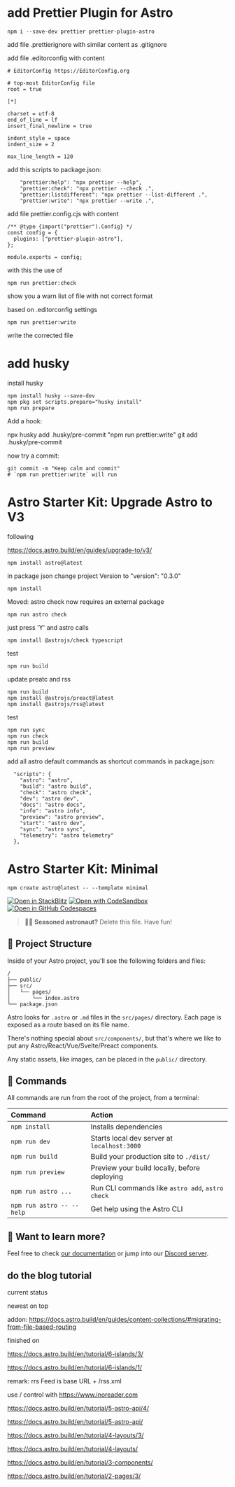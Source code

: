 # add Prettier Plugin for Astro

```
npm i --save-dev prettier prettier-plugin-astro
```

add file .prettierignore with similar content as .gitignore

add file .editorconfig with content

```
# EditorConfig https://EditorConfig.org

# top-most EditorConfig file
root = true

[*]

charset = utf-8
end_of_line = lf
insert_final_newline = true

indent_style = space
indent_size = 2

max_line_length = 120
```

add this scripts to package.json:

```
    "prettier:help": "npx prettier --help",
    "prettier:check": "npx prettier --check .",
    "prettier:listdifferent": "npx prettier --list-different .",
    "prettier:write": "npx prettier --write .",
```

add file prettier.config.cjs with content

```
/** @type {import("prettier").Config} */
const config = {
  plugins: ["prettier-plugin-astro"],
};

module.exports = config;
```

with this the use of

```
npm run prettier:check
```

show you a warn list of file with not correct format

based on .editorconfig settings

```
npm run prettier:write
```

write the corrected file

# add husky

install husky

```
npm install husky --save-dev
npm pkg set scripts.prepare="husky install"
npm run prepare
```

Add a hook:

npx husky add .husky/pre-commit "npm run prettier:write"
git add .husky/pre-commit

now try a commit:

```
git commit -m "Keep calm and commit"
# `npm run prettier:write` will run
```

# Astro Starter Kit: Upgrade Astro to V3

following

https://docs.astro.build/en/guides/upgrade-to/v3/

```
npm install astro@latest
```

in package json change project Version to "version": "0.3.0"

```
npm install
```

Moved: astro check now requires an external package

```
npm run astro check
```

just press 'Y' and astro calls

```
npm install @astrojs/check typescript
```

test

```
npm run build
```

update preatc and rss

```
npm run build
npm install @astrojs/preact@latest
npm install @astrojs/rss@latest
```
test

```
npm run sync
npm run check
npm run build
npm run preview
```

add all astro default commands as shortcut commands in package.json:
```
  "scripts": {
    "astro": "astro",
    "build": "astro build",
    "check": "astro check",
    "dev": "astro dev",
    "docs": "astro docs",
    "info": "astro info",
    "preview": "astro preview",
    "start": "astro dev",
    "sync": "astro sync",
    "telemetry": "astro telemetry"
  },
```

# Astro Starter Kit: Minimal

```
npm create astro@latest -- --template minimal
```

[![Open in StackBlitz](https://developer.stackblitz.com/img/open_in_stackblitz.svg)](https://stackblitz.com/github/withastro/astro/tree/latest/examples/minimal)
[![Open with CodeSandbox](https://assets.codesandbox.io/github/button-edit-lime.svg)](https://codesandbox.io/p/sandbox/github/withastro/astro/tree/latest/examples/minimal)
[![Open in GitHub Codespaces](https://github.com/codespaces/badge.svg)](https://codespaces.new/withastro/astro?devcontainer_path=.devcontainer/minimal/devcontainer.json)

> 🧑‍🚀 **Seasoned astronaut?** Delete this file. Have fun!

## 🚀 Project Structure

Inside of your Astro project, you'll see the following folders and files:

```
/
├── public/
├── src/
│   └── pages/
│       └── index.astro
└── package.json
```

Astro looks for `.astro` or `.md` files in the `src/pages/` directory. Each page is exposed as a route based on its file name.

There's nothing special about `src/components/`, but that's where we like to put any Astro/React/Vue/Svelte/Preact components.

Any static assets, like images, can be placed in the `public/` directory.

## 🧞 Commands

All commands are run from the root of the project, from a terminal:

| Command                   | Action                                           |
| :------------------------ | :----------------------------------------------- |
| `npm install`             | Installs dependencies                            |
| `npm run dev`             | Starts local dev server at `localhost:3000`      |
| `npm run build`           | Build your production site to `./dist/`          |
| `npm run preview`         | Preview your build locally, before deploying     |
| `npm run astro ...`       | Run CLI commands like `astro add`, `astro check` |
| `npm run astro -- --help` | Get help using the Astro CLI                     |

## 👀 Want to learn more?

Feel free to check [our documentation](https://docs.astro.build) or jump into our [Discord server](https://astro.build/chat).

## do the blog tutorial

current status

newest on top

addon: https://docs.astro.build/en/guides/content-collections/#migrating-from-file-based-routing

finished on

https://docs.astro.build/en/tutorial/6-islands/3/

https://docs.astro.build/en/tutorial/6-islands/1/

remark: rrs Feed is base URL + /rss.xml

use / control with https://www.inoreader.com

https://docs.astro.build/en/tutorial/5-astro-api/4/

https://docs.astro.build/en/tutorial/5-astro-api/

https://docs.astro.build/en/tutorial/4-layouts/3/

https://docs.astro.build/en/tutorial/4-layouts/

https://docs.astro.build/en/tutorial/3-components/

https://docs.astro.build/en/tutorial/2-pages/3/
